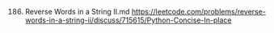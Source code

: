 186. Reverse Words in a String II.md
	https://leetcode.com/problems/reverse-words-in-a-string-ii/discuss/715615/Python-Concise-In-place

